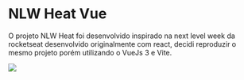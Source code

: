 # NLW Heat Vue

O projeto NLW Heat foi desenvolvido inspirado na next level week da rocketseat
desenvolvido originalmente com react, decidi reproduzir o mesmo projeto porém
utilizando o VueJs 3 e Vite.

![]('https://github.com/gabrielcaiana/nlw-heat-vue/blob/master/src/assets/cover.png')
